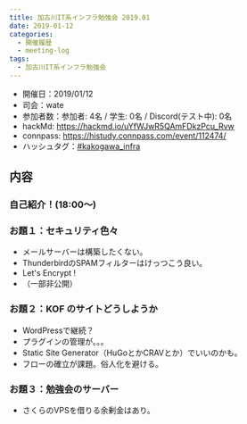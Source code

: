 ```yaml
---
title: 加古川IT系インフラ勉強会 2019.01
date: 2019-01-12
categories:
  - 開催履歴
  - meeting-log
tags:
  - 加古川IT系インフラ勉強会
---
```


* 開催日：2019/01/12
* 司会：wate
* 参加者数：参加者: 4名 / 学生: 0名 / Discord(テスト中): 0名
* hackMd: https://hackmd.io/uYfWJwR5QAmFDkzPcu_Rvw
* connpass: https://histudy.connpass.com/event/112474/
* ハッシュタグ：[#kakogawa_infra](https://twitter.com/search?q=%23kakogawa_infra&src=typd)

内容
----------------------------

### 自己紹介！(18:00〜)

### お題１：セキュリティ色々

* メールサーバーは構築したくない。
* ThunderbirdのSPAMフィルターはけっつこう良い。
* Let's Encrypt !
* （一部非公開）

### お題２：KOF のサイトどうしようか

* WordPressで継続？
* プラグインの管理が。。。
* Static Site Generator（HuGoとかCRAVとか）でいいのかも。
* フローの確立が課題。俗人化を避ける。

### お題３：勉強会のサーバー

* さくらのVPSを借りる余剰金はあり。

